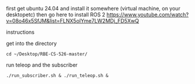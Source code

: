 first get ubuntu 24.04 and install it somewhere (virtual machine, on your desktopetc)
then go here to install ROS 2 
https://www.youtube.com/watch?v=08o46x5SfJM&list=FLNX5oIYme7LW2MDj_FD5XwQ


instructions

get into the directory

`cd ~/Desktop/RBE-CS-526-master/`

run teleop and the subscriber

`./run_subscriber.sh & ./run_teleop.sh &`


